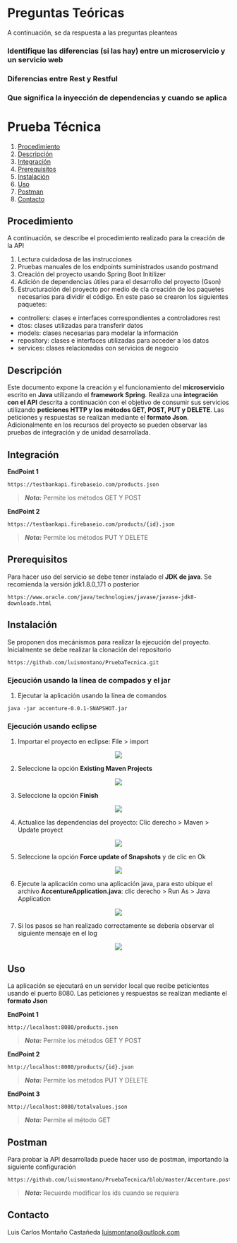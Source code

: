 # Preguntas Teóricas
A continuación, se da respuesta a las preguntas pleanteas

### Identifique las diferencias (si las hay) entre un microservicio y un servicio web

### Diferencias entre Rest y Restful

### Que significa la inyección de dependencias y cuando se aplica

# Prueba Técnica

1. [Procedimiento](#Procedimiento)
2. [Descripción](#Descripción)
3. [Integración](#Integración)
4. [Prerequisitos](#Prerequisitos)
5. [Instalación](#Instalación)
6. [Uso](#Uso)
7. [Postman](#Postman)
8. [Contacto](#Contacto)

## Procedimiento
A continuación, se describe el procedimiento realizado para la creación de la API
1. Lectura cuidadosa de las instrucciones
2. Pruebas manuales de los endpoints suministrados usando postmand
3. Creación del proyecto usando Spring Boot Initilizer
4. Adición de dependencias útiles para el desarrollo del proyecto (Gson)
5. Estructuración del proyecto por medio de cla creación de los paquetes necesarios para dividir el código. En este paso se crearon los siguientes paquetes:
- controllers: clases e interfaces correspondientes a controladores rest
- dtos: clases utilizadas para transferir datos
- models: clases necesarias para modelar la información
- repository: clases e interfaces utilizadas para acceder a los datos
- services: clases relacionadas con servicios de negocio

## Descripción
Este documento expone la creación y el funcionamiento del **microservicio** escrito en **Java** utilizando el **framework Spring**. Realiza una **integración con el API** descrita a continuación con el objetivo de consumir sus servicios utilizando **peticiones HTTP y los métodos GET, POST, PUT y DELETE**. Las peticiones y respuestas se realizan mediante el **formato Json**. Adicionalmente en los recursos del proyecto se pueden observar las pruebas de integración y de unidad desarrollada.

## Integración

**EndPoint 1**
```
https://testbankapi.firebaseio.com/products.json
```
> **_Nota:_** Permite los métodos GET Y POST

**EndPoint 2**
```
https://testbankapi.firebaseio.com/products/{id}.json
```
> **_Nota:_** Permite los métodos PUT Y DELETE

## Prerequisitos

Para hacer uso del servicio se debe tener instalado el **JDK de java**. Se recomienda la versión jdk1.8.0_171 o posterior
```
https://www.oracle.com/java/technologies/javase/javase-jdk8-downloads.html
```

## Instalación

Se proponen dos mecánismos para realizar la ejecución del proyecto. Inicialmente se debe realizar la clonación del repositorio
```
https://github.com/luismontano/PruebaTecnica.git
```

### Ejecución usando la línea de compados y el jar

1. Ejecutar la aplicación usando la línea de comandos
```
java -jar accenture-0.0.1-SNAPSHOT.jar 
```

### Ejecución usando eclipse

1. Importar el proyecto en eclipse: File > import

<p align="center"><img src="https://github.com/luismontano/PruebaTecnica/blob/master/1.%20Importar.png"></p>

2. Seleccione la opción **Existing Maven Projects**

<p align="center"><img src="https://github.com/luismontano/PruebaTecnica/blob/master/2.%20Import%20Maven.png"></p>

3. Seleccione la opción **Finish**

<p align="center"><img src="https://github.com/luismontano/PruebaTecnica/blob/master/3.%20Import%20Maven.png"></p>

4. Actualice las dependencias del proyecto: Clic derecho > Maven > Update proyect

<p align="center"><img src="https://github.com/luismontano/PruebaTecnica/blob/master/4.%20Actualizar%20dependencias.png"></p>

5. Seleccione la opción **Force update of Snapshots** y de clic en Ok

<p align="center"><img src="https://github.com/luismontano/PruebaTecnica/blob/master/5.%20Actualizar%20dependencias.png"></p>

6. Ejecute la aplicación como una aplicación java, para esto ubique el archivo **AccentureApplication.java**: clic derecho > Run As > Java Application

<p align="center"><img src="https://github.com/luismontano/PruebaTecnica/blob/master/6.%20Ejecutar%20la%20aplicaci%C3%B3n.png"></p>

7. Si los pasos se han realizado correctamente se debería observar el siguiente mensaje en el log

<p align="center"><img src="https://github.com/luismontano/PruebaTecnica/blob/master/7.%20Log.png"></p>

## Uso

La aplicación se ejecutará en un servidor local que recibe peticientes usando el puerto 8080. Las peticiones y respuestas se realizan mediante el **formato Json**

**EndPoint 1**
```
http://localhost:8080/products.json
```
> **_Nota:_** Permite los métodos GET Y POST

**EndPoint 2**
```
http://localhost:8080/products/{id}.json
```
> **_Nota:_** Permite los métodos PUT Y DELETE

**EndPoint 3**
```
http://localhost:8080/totalvalues.json
```
> **_Nota:_** Permite el método GET

## Postman

Para probar la API desarrollada puede hacer uso de postman, importando la siguiente configuración
```
https://github.com/luismontano/PruebaTecnica/blob/master/Accenture.postman_collection.json
```
> **_Nota:_** Recuerde modificar los ids cuando se requiera

## Contacto
Luis Carlos Montaño Castañeda 
luismontano@outlook.com
